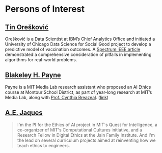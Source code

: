 # Persons of Interest

## [Tin Orešković](https://dibss.org/faculty/tin-oreskovic)

Orešković is a Data Scientist at IBM’s Chief Analytics Office and initiated a University of Chicago Data Science for Social Good project to develop a predictive model of vaccination outcomes. A [Spectrum IEEE article](https://spectrum.ieee.org/tech-talk/robotics/artificial-intelligence/machine-learning-predicts-kids-at-risk-of-not-getting-vaccinated) demonstrated a comprehensive consideration of pitfalls in implementing algorithms for real-world problems.

## [Blakeley H. Payne](https://www.media.mit.edu/people/blakeley/overview/)

Payne is a MIT Media Lab research assistant who proposed an AI Ethics course at Montour School District, as part of year-long research at MIT’s Media Lab, along with [Prof. Cynthia Breazeal](https://cynthiabreazeal.media.mit.edu/). ([link](https://www.media.mit.edu/projects/ai-ethics-for-middle-school/overview/))

## [A.E. Jaques](http://www.aejaques.org/)

> I'm the PI for the Ethics of AI project in MIT's Quest for Intelligence, a co-organizer of MIT's Computational Cultures initiative, and a Research Fellow in Digital Ethics at the Jain Family Institute. And I'm the lead on several curriculum projects aimed at reinventing how we teach ethics to engineers.